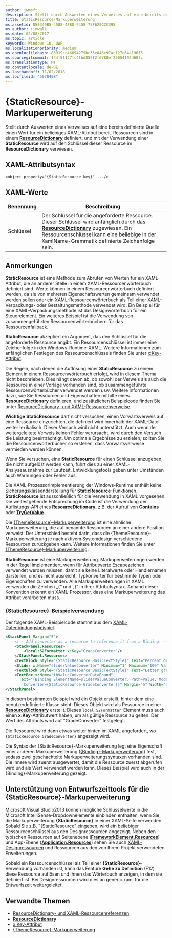 ```yaml
---
author: jwmsft
description: Stellt durch Auswerten eines Verweises auf eine bereits definierte Quelle einen Wert für ein beliebiges XAML-Attribut bereit. Ressourcen sind in einem ResourceDictionary definiert, und mit der Verwendung einer StaticResource wird auf den Schlüssel dieser Ressource im ResourceDictionary verwiesen.
title: StaticResource-Markuperweiterung
ms.assetid: D50349B5-4588-4EBD-9458-75F629CCC395
ms.author: jimwalk
ms.date: 02/08/2017
ms.topic: article
keywords: Windows 10, UWP
ms.localizationpriority: medium
ms.openlocfilehash: 83919cc46694279bc35e046c97acf27c64a196f5
ms.sourcegitcommit: 144f5f127fc4fbd852f2f6780ef26054192d68fc
ms.translationtype: MT
ms.contentlocale: de-DE
ms.lasthandoff: 11/02/2018
ms.locfileid: "5978408"
---
```

# <a name="staticresource-markup-extension"></a>{StaticResource}-Markuperweiterung


Stellt durch Auswerten eines Verweises auf eine bereits definierte Quelle einen Wert für ein beliebiges XAML-Attribut bereit. Ressourcen sind in einem [**ResourceDictionary**](https://msdn.microsoft.com/library/windows/apps/br208794) definiert, und mit der Verwendung einer **StaticResource** wird auf den Schlüssel dieser Ressource im **ResourceDictionary** verwiesen.

## <a name="xaml-attribute-usage"></a>XAML-Attributsyntax

``` syntax
<object property="{StaticResource key}" .../>
```

## <a name="xaml-values"></a>XAML-Werte

| Benennung | Beschreibung |
|------|-------------|
| Schlüssel | Der Schlüssel für die angeforderte Ressource. Dieser Schlüssel wird anfänglich durch das [**ResourceDictionary**](https://msdn.microsoft.com/library/windows/apps/br208794) zugewiesen. Ein Ressourcenschlüssel kann eine beliebige in der XamlName-Grammatik definierte Zeichenfolge sein. |

## <a name="remarks"></a>Anmerkungen

**StaticResource** ist eine Methode zum Abrufen von Werten für ein XAML-Attribut, die an anderer Stelle in einem XAML-Ressourcenwörterbuch definiert sind. Werte können in einem Ressourcenwörterbuch definiert werden, da sie von mehreren Eigenschaftswerten gemeinsam verwendet werden sollen oder ein XAML-Ressourcenwörterbuch als Teil einer XAML-Verpackungs- oder Gestaltungsmethode verwendet wird. Ein Beispiel für eine XAML-Verpackungsmethode ist das Designwörterbuch für ein Steuerelement. Ein weiteres Beispiel ist die Verwendung von zusammengeführten Ressourcenwörterbüchern für das Ressourcenfallback.

**StaticResource** akzeptiert ein Argument, das den Schlüssel für die angeforderte Ressource angibt. Ein Ressourcenschlüssel ist immer eine Zeichenfolge in der Windows-Runtime-XAML. Weitere Informationen zum anfänglichen Festlegen des Ressourcenschlüssels finden Sie unter [x:Key-Attribut](x-key-attribute.md).

Die Regeln, nach denen die Auflösung einer **StaticResource** zu einem Element in einem Ressourcenwörterbuch erfolgt, wird in diesem Thema nicht beschrieben. Dies hängt davon ab, ob sowohl der Verweis als auch die Ressource in einer Vorlage vorhanden sind, ob zusammengeführte Ressourcenwörterbücher verwendet werden usw. Weitere Informationen dazu, wie Sie Ressourcen und Eigenschaften mithilfe eines [**ResourceDictionary**](https://msdn.microsoft.com/library/windows/apps/br208794) definieren, und zusätzlichen Beispielcode finden Sie unter [ResourceDictionary- und XAML-Ressourcenverweise](https://msdn.microsoft.com/library/windows/apps/mt187273).

**Wichtige**  **StaticResource** darf nicht versuchen, einen Vorwärtsverweis auf eine Ressource einzurichten, die definiert wird innerhalb der XAML-Datei weiter lexikalisch. Dieser Versuch wird nicht unterstützt. Auch wenn der weitergeleitete Verweis keinen Fehler verursacht, wird durch den Versuch die Leistung beeinträchtigt. Um optimale Ergebnisse zu erzielen, sollten Sie die Ressourcenwörterbücher so erstellen, dass Vorwärtsverweise vermieden werden können.

Wenn Sie versuchen, eine **StaticResource** für einen Schlüssel anzugeben, die nicht aufgelöst werden kann, führt dies zu einer XAML-Analyseausnahme zur Laufzeit. Entwicklungstools geben unter Umständen auch Warnungen oder Fehler aus.

Die XAML-Prozessorimplementierung der Windows-Runtime enthält keine Sicherungsklassendarstellung für **StaticResource**-Funktionen. **StaticResource** ist ausschließlich für die Verwendung in XAML vorgesehen. Die weitestgehende Entsprechung im Code ist die Verwendung der Auflistungs-API eines [**ResourceDictionary**](https://msdn.microsoft.com/library/windows/apps/br208794), z.B. der Aufruf von [**Contains**](https://msdn.microsoft.com/library/windows/apps/jj635925) oder [**TryGetValue**](https://msdn.microsoft.com/library/windows/apps/jj603139).

Die [{ThemeResource}-Markuperweiterung](themeresource-markup-extension.md) ist eine ähnliche Markuperweiterung, die auf benannte Ressourcen an einer andere Position verweist. Der Unterschied besteht darin, dass die {ThemeResource}-Markuperweiterung je nach aktivem Systemdesign verschiedene Ressourcen zurückgeben kann. Weitere Informationen finden Sie unter [{ThemeResource}-Markuperweiterung](themeresource-markup-extension.md).

**StaticResource** ist eine Markuperweiterung. Markuperweiterungen werden in der Regel implementiert, wenn für Attributwerte Escapezeichen verwendet werden müssen, damit sie keine Literalwerte oder Handlernamen darstellen, und es nicht ausreicht, Typkonverter für bestimmte Typen oder Eigenschaften zu verwenden. Alle Markuperweiterungen in XAML verwenden die Zeichen „\{” und „\}” in ihrer Attributsyntax. Anhand dieser Konvention erkennt ein XAML-Prozessor, dass eine Markuperweiterung das Attribut verarbeiten muss.

### <a name="an-example-staticresource-usage"></a>{StaticResource}-Beispielverwendung

Der folgende XAML-Beispielcode stammt aus dem [XAML-Datenbindungsbeispiel](http://go.microsoft.com/fwlink/p/?linkid=226854).

```xml
<StackPanel Margin="5">
    <!-- Add converter as a resource to reference it from a Binding. --> 
    <StackPanel.Resources>
        <local:S2Formatter x:Key="GradeConverter"/>
    </StackPanel.Resources>
    <TextBlock Style="{StaticResource BasicTextStyle}" Text="Percent grade:" Margin="5" />
    <Slider x:Name="sliderValueConverter" Minimum="1" Maximum="100" Value="70" Margin="5"/>
    <TextBlock Style="{StaticResource BasicTextStyle}" Text="Letter grade:" Margin="5"/>
    <TextBox x:Name="tbValueConverterDataBound"
      Text="{Binding ElementName=sliderValueConverter, Path=Value, Mode=OneWay,  
        Converter={StaticResource GradeConverter}}" Margin="5" Width="150"/> 
</StackPanel> 
```

In diesem bestimmten Beispiel wird ein Objekt erstellt, hinter dem eine benutzerdefinierte Klasse steht. Dieses Objekt wird als Ressource in einer [**ResourceDictionary**](https://msdn.microsoft.com/library/windows/apps/br208794) erstellt. Dieses `local:S2Formatter`-Element muss auch einen **x:Key**-Attributwert haben, um als gültige Ressource zu gelten. Der Wert des Attributs wird auf "GradeConverter" festgelegt.

Die Ressource wird dann etwas weiter hinten im XAML angefordert, wo `{StaticResource GradeConverter}` angezeigt wird.

Die Syntax der {StaticResource}-Markuperweiterung legt eine Eigenschaft einer anderen Markuperweiterung ([{Binding}-Markuperweiterung](binding-markup-extension.md)) fest, sodass zwei geschachtelte Markuperweiterungssyntaxen vorhanden sind. Die innere wird zuerst ausgewertet, damit die Ressource zuerst abgerufen wird und als Wert verwendet werden kann. Dieses Beispiel wird auch in der {Binding}-Markuperweiterung gezeigt.

## <a name="design-time-tools-support-for-the-staticresource-markup-extension"></a>Unterstützung von Entwurfszeittools für die **{StaticResource}**-Markuperweiterung

Microsoft Visual Studio2013 können mögliche Schlüsselwerte in die Microsoft IntelliSense-Dropdownelemente einbinden enthalten, wenn Sie die Markuperweiterung **{StaticResource}** in einer XAML-Seite verwenden. Sobald Sie z.B. "{StaticResource" eingeben, wird ein beliebiger Ressourcenschlüssel aus den Designressourcen angezeigt. Neben den typischen Ressourcen auf Seitenebene ([**FrameworkElement.Resources**](https://msdn.microsoft.com/library/windows/apps/br208740)) und App-Ebene ([**Application.Resources**](https://msdn.microsoft.com/library/windows/apps/br242338)) sehen Sie auch [XAML-Designressourcen](https://msdn.microsoft.com/library/windows/apps/mt187274) und Ressourcen aus den von Ihrem Projekt verwendeten Erweiterungen.

Sobald ein Ressourcenschlüssel als Teil einer **{StaticResource}**-Verwendung vorhanden ist, kann das Feature **Gehe zu Definition** (F12) diese Ressource auflösen und Ihnen das Wörterbuch anzeigen, in dem sie definiert ist. Bei Designressourcen wird dies an generic.xaml für die Entwurfszeit weitergeleitet.

## <a name="related-topics"></a>Verwandte Themen

* [ResourceDictionary- und XAML-Ressourcenreferenzen](https://msdn.microsoft.com/library/windows/apps/mt187273)
* [**ResourceDictionary**](https://msdn.microsoft.com/library/windows/apps/br208794)
* [x:Key-Attribut](x-key-attribute.md)
* [{ThemeResource}-Markuperweiterung](themeresource-markup-extension.md)

